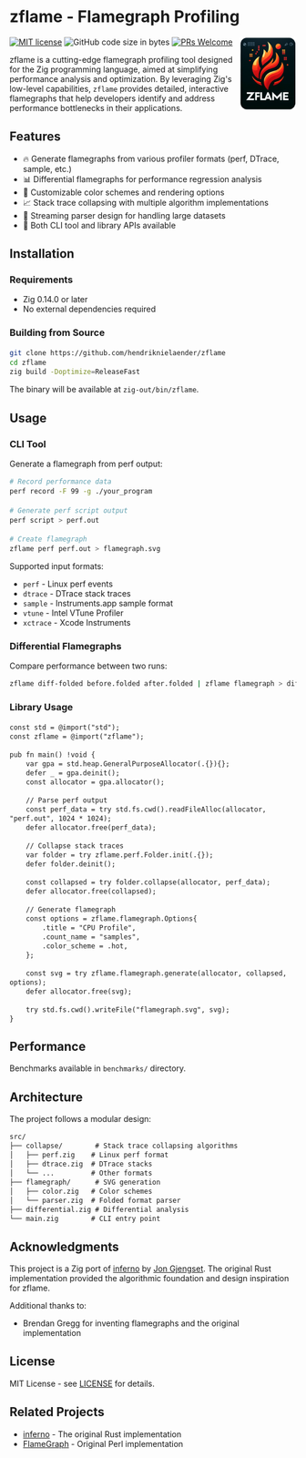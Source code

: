 # zflame - Flamegraph Profiling

[![MIT license](https://img.shields.io/badge/license-MIT-blue.svg)](https://github.com/hendriknielaender/zflame/blob/HEAD/LICENSE)
![GitHub code size in bytes](https://img.shields.io/github/languages/code-size/hendriknielaender/zflame)
[![PRs Welcome](https://img.shields.io/badge/PRs-welcome-brightgreen.svg)](https://github.com/hendriknielaender/zflame/blob/HEAD/CONTRIBUTING.md)
<img src="logo.png" alt="zflame logo" align="right" width="20%"/>

zflame is a cutting-edge flamegraph profiling tool designed for the Zig programming language, aimed at simplifying performance analysis and optimization. By leveraging Zig's low-level capabilities, `zflame` provides detailed, interactive flamegraphs that help developers identify and address performance bottlenecks in their applications.

## Features

- 🔥 Generate flamegraphs from various profiler formats (perf, DTrace, sample, etc.)
- 📊 Differential flamegraphs for performance regression analysis
- 🎨 Customizable color schemes and rendering options
- 📈 Stack trace collapsing with multiple algorithm implementations
- 🚀 Streaming parser design for handling large datasets
- 🔧 Both CLI tool and library APIs available

## Installation

### Requirements

- Zig 0.14.0 or later
- No external dependencies required

### Building from Source

```bash
git clone https://github.com/hendriknielaender/zflame
cd zflame
zig build -Doptimize=ReleaseFast
```

The binary will be available at `zig-out/bin/zflame`.

## Usage

### CLI Tool

Generate a flamegraph from perf output:

```bash
# Record performance data
perf record -F 99 -g ./your_program

# Generate perf script output
perf script > perf.out

# Create flamegraph
zflame perf perf.out > flamegraph.svg
```

Supported input formats:
- `perf` - Linux perf events
- `dtrace` - DTrace stack traces
- `sample` - Instruments.app sample format
- `vtune` - Intel VTune Profiler
- `xctrace` - Xcode Instruments

### Differential Flamegraphs

Compare performance between two runs:

```bash
zflame diff-folded before.folded after.folded | zflame flamegraph > diff.svg
```

### Library Usage

```zig
const std = @import("std");
const zflame = @import("zflame");

pub fn main() !void {
    var gpa = std.heap.GeneralPurposeAllocator(.{}){};
    defer _ = gpa.deinit();
    const allocator = gpa.allocator();

    // Parse perf output
    const perf_data = try std.fs.cwd().readFileAlloc(allocator, "perf.out", 1024 * 1024);
    defer allocator.free(perf_data);

    // Collapse stack traces
    var folder = try zflame.perf.Folder.init(.{});
    defer folder.deinit();
    
    const collapsed = try folder.collapse(allocator, perf_data);
    defer allocator.free(collapsed);

    // Generate flamegraph
    const options = zflame.flamegraph.Options{
        .title = "CPU Profile",
        .count_name = "samples",
        .color_scheme = .hot,
    };
    
    const svg = try zflame.flamegraph.generate(allocator, collapsed, options);
    defer allocator.free(svg);
    
    try std.fs.cwd().writeFile("flamegraph.svg", svg);
}
```

## Performance

Benchmarks available in `benchmarks/` directory.

## Architecture

The project follows a modular design:

```
src/
├── collapse/        # Stack trace collapsing algorithms
│   ├── perf.zig    # Linux perf format
│   ├── dtrace.zig  # DTrace stacks
│   └── ...         # Other formats
├── flamegraph/      # SVG generation
│   ├── color.zig   # Color schemes
│   └── parser.zig  # Folded format parser
├── differential.zig # Differential analysis
└── main.zig        # CLI entry point
```

## Acknowledgments

This project is a Zig port of [inferno](https://github.com/jonhoo/inferno/) by [Jon Gjengset](https://github.com/jonhoo). The original Rust implementation provided the algorithmic foundation and design inspiration for zflame. 

Additional thanks to:
- Brendan Gregg for inventing flamegraphs and the original implementation

## License

MIT License - see [LICENSE](LICENSE) for details.

## Related Projects

- [inferno](https://github.com/jonhoo/inferno/) - The original Rust implementation
- [FlameGraph](https://github.com/brendangregg/FlameGraph) - Original Perl implementation
